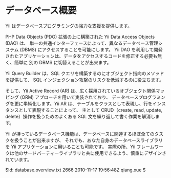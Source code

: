 データベース概要
=====================

Yii はデータベースプログラミングの強力な支援を提供します。

PHP Data Objects (PDO) 拡張の上に構築された Yii Data Access Objects (DAO) は、
単一の共通インターフェースによって、異なるデータベース管理システム (DBMS) にアクセスすることを可能にします。
Yii DAO を利用して開発されたアプリケーションは、データをアクセスするコードを修正する必要も無く、簡単に
別の DBMS に切替えることが出来ます。

Yii Query Builder は、SQL クエリを構築するのにオブジェクト指向のメソッドを提供して、
SQL インジェクション攻撃のリスクを低減するのに役立ちます。

そして、Yii Active Record (AR) は、広く採用されているオブジェクト関係マッピング (ORM) アプローチを用いて実装されており、
データベースプログラミングを更に単純化します。Yii AR は、テーブルをクラスとして表現し、行をインスタンスとして表現することによって、
主として CRUD（create, read, update, delete）操作を扱うためのよくある SQL 文を繰り返して書く作業を解消します。

Yii が持っているデータベース機能は、データベースに関連するほぼ全てのタスクを扱うことが出来ますが、
それでも、あなた自身のデータベースライブラリを Yii アプリケーションに用いることも可能です。
実際の所、Yii フレームワークは他のサードパーティーライブラリと共に使用できるよう、慎重にデザインされています。

<div class="revision">$Id: database.overview.txt 2666 2010-11-17 19:56:48Z qiang.xue $</div>
